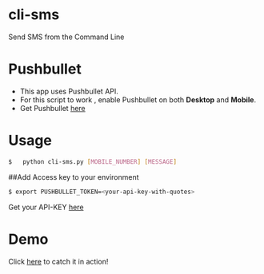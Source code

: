 cli-sms
=======
Send SMS from the Command Line

Pushbullet
==========
*	This app uses Pushbullet API.
*	For this script to work , enable Pushbullet on both **Desktop** and **Mobile**.
*	Get Pushbullet [here](https://www.pushbullet.com/apps)

Usage
=====
```sh
$	python cli-sms.py [MOBILE_NUMBER] [MESSAGE]
```

##Add Access key to your environment

```sh
$ export PUSHBULLET_TOKEN=<your-api-key-with-quotes>
```

Get your API-KEY [here](https://www.pushbullet.com/#settings/account)

Demo
====
Click [here](http://showterm.io/c07025ed0766b308f3e1b) to catch it in action!

